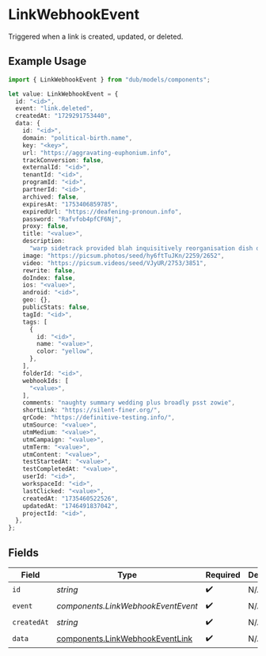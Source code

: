# LinkWebhookEvent

Triggered when a link is created, updated, or deleted.

## Example Usage

```typescript
import { LinkWebhookEvent } from "dub/models/components";

let value: LinkWebhookEvent = {
  id: "<id>",
  event: "link.deleted",
  createdAt: "1729291753440",
  data: {
    id: "<id>",
    domain: "political-birth.name",
    key: "<key>",
    url: "https://aggravating-euphonium.info",
    trackConversion: false,
    externalId: "<id>",
    tenantId: "<id>",
    programId: "<id>",
    partnerId: "<id>",
    archived: false,
    expiresAt: "1753406859785",
    expiredUrl: "https://deafening-pronoun.info",
    password: "Rafvfob4pfCF6Nj",
    proxy: false,
    title: "<value>",
    description:
      "warp sidetrack provided blah inquisitively reorganisation dish dash",
    image: "https://picsum.photos/seed/hy6ftTuJKn/2259/2652",
    video: "https://picsum.videos/seed/VJyUR/2753/3851",
    rewrite: false,
    doIndex: false,
    ios: "<value>",
    android: "<id>",
    geo: {},
    publicStats: false,
    tagId: "<id>",
    tags: [
      {
        id: "<id>",
        name: "<value>",
        color: "yellow",
      },
    ],
    folderId: "<id>",
    webhookIds: [
      "<value>",
    ],
    comments: "naughty summary wedding plus broadly psst zowie",
    shortLink: "https://silent-finer.org/",
    qrCode: "https://definitive-testing.info/",
    utmSource: "<value>",
    utmMedium: "<value>",
    utmCampaign: "<value>",
    utmTerm: "<value>",
    utmContent: "<value>",
    testStartedAt: "<value>",
    testCompletedAt: "<value>",
    userId: "<id>",
    workspaceId: "<id>",
    lastClicked: "<value>",
    createdAt: "1735460522526",
    updatedAt: "1746491837042",
    projectId: "<id>",
  },
};
```

## Fields

| Field                                                                              | Type                                                                               | Required                                                                           | Description                                                                        |
| ---------------------------------------------------------------------------------- | ---------------------------------------------------------------------------------- | ---------------------------------------------------------------------------------- | ---------------------------------------------------------------------------------- |
| `id`                                                                               | *string*                                                                           | :heavy_check_mark:                                                                 | N/A                                                                                |
| `event`                                                                            | *components.LinkWebhookEventEvent*                                                 | :heavy_check_mark:                                                                 | N/A                                                                                |
| `createdAt`                                                                        | *string*                                                                           | :heavy_check_mark:                                                                 | N/A                                                                                |
| `data`                                                                             | [components.LinkWebhookEventLink](../../models/components/linkwebhookeventlink.md) | :heavy_check_mark:                                                                 | N/A                                                                                |